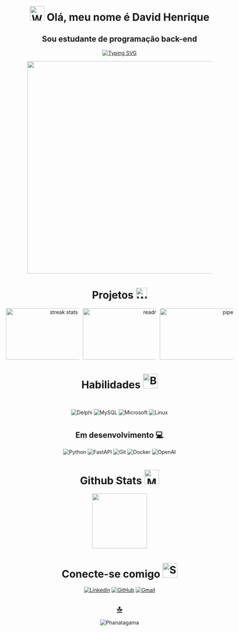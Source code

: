 <h1 align="center"><img src="https://raw.githubusercontent.com/Tarikul-Islam-Anik/Animated-Fluent-Emojis/master/Emojis/Hand%20gestures/Waving%20Hand%20Light%20Skin%20Tone.png" alt="Waving Hand Light Skin Tone" width="40" height="40" /> Olá, meu nome é David Henrique</h1>
<h2 align="center"> &nbsp; Sou estudante de programação back-end &nbsp; </h2>

<div align="center">
    
[![Typing SVG](https://readme-typing-svg.herokuapp.com?color=%2336BCF7&center=true&vCenter=true&width=650&lines=Welcome+to+my+profile+🌍 )](https://git.io/typing-svg)
</div>

<div id="header" align="center">
    <a href="https://github.com/Ahmed-dev-dragon/">
  <img src="https://github.com/Anmol-Baranwal/Cool-GIFs-For-GitHub/assets/74038190/7d484dc9-68a9-4ee6-a767-aea59035c12d" width="580">
       </a>
</div>

<div  align="center">

# Projetos <img src="https://raw.githubusercontent.com/Tarikul-Islam-Anik/Animated-Fluent-Emojis/master/Emojis/Hand%20gestures/Writing%20Hand%20Light%20Skin%20Tone.png" alt="Writing Hand Light Skin Tone" width="30" height="30" />

<div style="display: flex; flex-direction: row; justify-content: center; gap: 10px;">
    <a href="https://github.com/David-Henriqu3/dio-lab-open-source" style="width: 200px;">
        <img height="140" width="300" src="https://github-readme-stats.vercel.app/api/pin/?username=David-Henriqu3&repo=dio-lab-open-source&bg_color=000&border_color=0E76A8&show_icons=true&icon_color=0E76A8&title_color=0E76A8&text_color=FFF" alt="streak stats" style="margin: 0;" />
    </a>
    <a href="https://github.com/David-Henriqu3/Bootcamp-DIO-Python" style="width: 200px;">
        <img height="140" width="400" src="https://github-readme-stats.vercel.app/api/pin/?username=David-Henriqu3&repo=Bootcamp-DIO-Python&bg_color=000&border_color=0E76A8&show_icons=true&icon_color=0E76A8&title_color=0E76A8&text_color=FFF" alt="readme stats" style="margin: 0;" />
    </a>
    <a href="https://github.com/David-Henriqu3/py_ia_generativa_pipeline_etl" style="width: 200px;">
        <img height="140" width="400" src="https://github-readme-stats.vercel.app/api/pin/?username=David-Henriqu3&repo=py_ia_generativa_pipeline_etl&bg_color=000&border_color=0E76A8&show_icons=true&icon_color=0E76A8&title_color=0E76A8&text_color=FFF" alt="pipeline etl" style="margin: 0;" />
    </a>
</div>

    
# Habilidades <img src="https://raw.githubusercontent.com/Tarikul-Islam-Anik/Animated-Fluent-Emojis/master/Emojis/Hand%20gestures/Brain.png" alt="Brain" width="40" height="40" />
</div>

 <div style="display: inline_block" align="center"><br>

![Delphi](https://img.shields.io/badge/Delphi-333333?style=for-the-badge&logo=delphi&logoColor=0E76A8)
![MySQL](https://img.shields.io/badge/MySQL-333333?style=for-the-badge&logo=mysql&logoColor=0E76A8)
![Microsoft](https://img.shields.io/badge/Microsoft-333333?style=for-the-badge&logo=microsoft&logoColor=0E76A8)
![Linux](https://img.shields.io/badge/Linux-333333?style=for-the-badge&logo=linux&logoColor=0E76A8)

# 

## Em desenvolvimento 💻

![Python](https://img.shields.io/badge/Python-333333?style=for-the-badge&logo=python)
![FastAPI](https://img.shields.io/badge/FastAPI-333333?style=for-the-badge&logo=fastapi&logoColor=0E76A8)
![Git](https://img.shields.io/badge/GIT-333333?style=for-the-badge&logo=git&logoColor=0E76A8)
![Docker](https://img.shields.io/badge/docker-333333?style=for-the-badge&logo=docker&logoColor=0E76A8)
![OpenAI](https://img.shields.io/badge/-OpenAI-333333?style=for-the-badge&logo=openai&logoColor=0E76A8)

##
# Github Stats <img src="https://raw.githubusercontent.com/Tarikul-Islam-Anik/Animated-Fluent-Emojis/master/Emojis/People%20with%20professions/Man%20Technologist%20Light%20Skin%20Tone.png" alt="Man Technologist Light Skin Tone" width="40" height="40" />
<div align="center">
  <img height="150em" src="https://github-readme-stats.vercel.app/api/top-langs/?username=David-Henriqu3&layout=compact&langs_count=7&theme=github_dark"/>
</div>

#
  # Conecte-se comigo <img src="https://raw.githubusercontent.com/Tarikul-Islam-Anik/Animated-Fluent-Emojis/master/Emojis/Smilies/Smiling%20Face%20with%20Smiling%20Eyes.png" alt="Smiling Face with Smiling Eyes" width="40" height="40" />

[![LinkedIn](https://img.shields.io/badge/LinkedIn-333333?style=for-the-badge&logo=linkedin&logoColor=0E76A8)](https://www.linkedin.com/in/david-henrique/)
[![GitHub](https://img.shields.io/badge/github-333333?style=for-the-badge&logo=github&logoColor=0E76A8)](https://github.com/David-Henriqu3)
[![Gmail](https://img.shields.io/badge/Gmail-333333?style=for-the-badge&logo=gmail&logoColor=0E76A8)](mailto:david.henrique.pe@gmail.com)
     
      
  ## [🔝](#--Sou-um-Desenvolvedor-Back-end--)
  ![Phanatagama](https://raw.githubusercontent.com/Trilokia/Trilokia/379277808c61ef204768a61bbc5d25bc7798ccf1/bottom_header.svg)
    
  </div>
